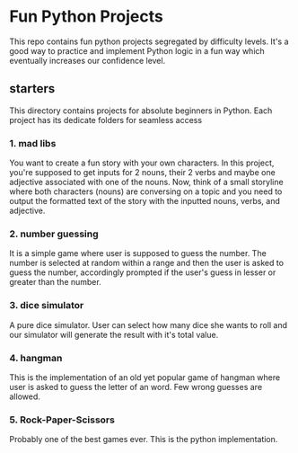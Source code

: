 
# Fun Python Projects

This repo contains fun python projects segregated by difficulty levels. It's a good way to practice and implement Python logic in a fun way which eventually increases our confidence level.

## starters

This directory contains projects for absolute beginners in Python. Each project has its dedicate folders for seamless access

### 1. mad libs

You want to create a fun story with your own characters. In this project, you're supposed to get inputs for 2 nouns, their 2 verbs and maybe one adjective associated with one of the nouns. Now, think of a small storyline where both characters (nouns) are conversing on a topic and you need to output the formatted text of the story with the inputted nouns, verbs, and adjective.

### 2. number guessing

It is a simple game where user is supposed to guess the number. The number is selected at random within a range and then the user is asked to guess the number, accordingly prompted if the user's guess in lesser or greater than the number.

### 3. dice simulator

A pure dice simulator. User can select how many dice she wants to roll and our simulator will generate the result with it's total value.

### 4. hangman

This is the implementation of an old yet popular game of hangman where user is asked to guess the letter of an word. Few wrong guesses are allowed.

### 5. Rock-Paper-Scissors

Probably one of the best games ever. This is the python implementation.



